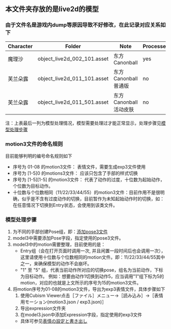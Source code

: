 ## 本文件夹存放的是live2d的模型

### 由于文件名是游戏内dump等原因导致不好修改，在此记录对应关系如下

| Character | Folder                      | Note             | Processed |
|-----------|-----------------------------|------------------|-----------|
| 魔理沙       | object_live2d_002_101.asset | 东方Canonball      | yes       |
| 芙兰朵露      | object_live2d_011_101.asset | 东方Canonball 普通版  | no        |
| 芙兰朵露       | object_live2d_011_501.asset | 东方Canonball 活动皮肤 | no        |

注：上表最后一列为模型处理情况，模型需要处理过才能正常显示，处理步骤见[模型处理步骤](#模型处理步骤)

### motion3文件的命名规则
目前能够判明的编号命名规则如下
- 序号为 01-08 的motion3文件： 表情文件，需要生成exp3文件使用
- 序号为 [1-5]0 的motions3文件： 应该只包含了手部的样式切换
- 序号为 [1-5][1-5] 的motion3文件： 代表了动作的过度，十位数为起始动作，个位数为目标动作。
- 十位数与个位数相同（11/22/33/44/55）的motion3文件：目前作用不是很明确，似乎是不含有过度动作的切换，目前暂作为未知起始动作时的切换，如：在任意情况下切换到Entry状态，会使用到该类文件。

### 模型处理步骤

1. 为不同的手部创建Pose组，即：[添加pose3文件](https://docs.live2d.com/cubism-editor-manual/pose-setting/?locale=ja)
2. model3中需要添加Pose字段，指定使用的pose3文件。
3. model3中的motion需要整理，目前使用的是：
   - Entry组（会在打开页面时调用一次, 并且闲置一段时间后也会调用一次），这里请使用十位数与个位数相同的motion文件。即：11/22/33/44/55其中之一，来确保模型的动作不会崩坏。
   - "1" 至 "5" 组，代表当前动作所对应的切换pose，组名为当前动作，下标为目标动作。 例如：想要由动作1切换到动作5，应当调用"1"组下标为5的motion，对应的也就是上文所示的序号为15的motion3文件。
4. 将motion序号为01-08的motion3文件，导出为exp3表情文件，具体步骤如下
   1. 使用Cubism Viewer点击［ファイル］メニュー→［読み込み］→［表情用モーション(motion3.json / exp3.json)］
   2. 导出expression文件夹
   3. 在model3.json中添加Expression字段，指定使用的exp3文件
   - 具体可参见[表情の設定と書き出し](https://docs.live2d.com/cubism-editor-manual/setting-and-exporting-facial-expressions/)
